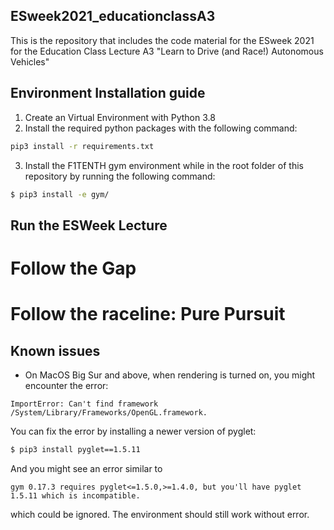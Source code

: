 ## ESweek2021_educationclassA3
This is the repository that includes the code material for the ESweek 2021 for the Education Class Lecture A3 "Learn to Drive (and Race!) Autonomous Vehicles"

## Environment Installation guide

1. Create an Virtual Environment with Python 3.8
2. Install the required python packages with the following command:

```bash
pip3 install -r requirements.txt
```
3. Install the F1TENTH gym environment while in the root folder of this repository by running the following command:
```bash
$ pip3 install -e gym/
```

## Run the ESWeek Lecture

# Follow the Gap

# Follow the raceline: Pure Pursuit


## Known issues
- On MacOS Big Sur and above, when rendering is turned on, you might encounter the error:
```
ImportError: Can't find framework /System/Library/Frameworks/OpenGL.framework.
```
You can fix the error by installing a newer version of pyglet:
```bash
$ pip3 install pyglet==1.5.11
```
And you might see an error similar to
```
gym 0.17.3 requires pyglet<=1.5.0,>=1.4.0, but you'll have pyglet 1.5.11 which is incompatible.
```
which could be ignored. The environment should still work without error.
